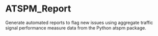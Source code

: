 # ATSPM_Report
Generate automated reports to flag new issues using aggregate traffic signal performance measure data from the Python atspm package.
